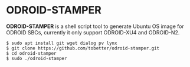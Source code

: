 # ODROID-STAMPER

**ODROID-STAMPER** is a shell script tool to generate Ubuntu OS image for ODROID SBCs, currently it only support ODROID-XU4 and ODROID-N2.

    $ sudo apt install git wget dialog pv lynx
    $ git clone https://github.com/tobetter/odroid-stamper.git
    $ cd odroid-stamper
    $ sudo ./odroid-stamper
